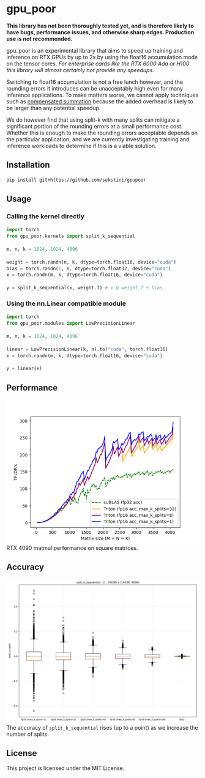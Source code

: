 # gpu_poor

**This library has not been thoroughly tested yet, and is therefore likely to have bugs, performance issues, and otherwise sharp edges. Production use is not recommended.**

gpu_poor is an experimental library that aims to speed up training and inference on RTX GPUs by up to 2x by using the float16 accumulation mode on the tensor cores. _For enterprise cards like the RTX 6000 Ada or H100 this library will almost certainly not provide any speedups._

Switching to float16 accumulation is not a free lunch however, and the rounding errors it introduces can be unacceptably high even for many inference applications. To make matters worse, we cannot apply techniques such as [compensated summation](https://en.wikipedia.org/wiki/Kahan_summation_algorithm) because the added overhead is likely to be larger than any potential speedup.

We do however find that using split-k with many splits can mitigate a significant portion of the rounding errors at a small performance cost. Whether this is enough to make the rounding errors acceptable depends on the particular application, and we are currently investigating training and inference workloads to determine if this is a viable solution.

## Installation

```bash
pip install git+https://github.com/sekstini/gpupoor
```

## Usage

### Calling the kernel directly

```python
import torch
from gpu_poor.kernels import split_k_sequential

m, n, k = 1024, 1024, 4096

weight = torch.randn(n, k, dtype=torch.float16, device="cuda")
bias = torch.randn(1, n, dtype=torch.float32, device="cuda")
x = torch.randn(m, k, dtype=torch.float16, device="cuda")

y = split_k_sequential(x, weight.T) # x @ weight.T + bias
```

### Using the nn.Linear compatible module

```python
import torch
from gpu_poor.modules import LowPrecisionLinear

m, n, k = 1024, 1024, 4096

linear = LowPrecisionLinear(k, n).to("cuda", torch.float16)
x = torch.randn(m, k, dtype=torch.float16, device="cuda")

y = linear(x)
```

## Performance

![RTX 4090 square matmul performance](assets/rtx_4090_square_matmul_perf.png)
RTX 4090 matmul performance on square matrices.

## Accuracy

![accuracy](assets/split_k_sequential__error_1x4096x14336.png)
The accuracy of `split_k_sequential` rises (up to a point) as we increase the number of splits.

## License

This project is licensed under the MIT License.
